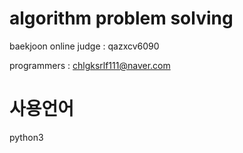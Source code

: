 # algorithm problem solving

baekjoon online judge : qazxcv6090

programmers : chlgksrlf111@naver.com

# 사용언어

python3
